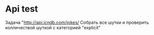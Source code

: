 # Api test
Задача "http://api.icndb.com/jokes/ Собрать все шутки и проверить колличествой шуткой с категорией "explicit"
